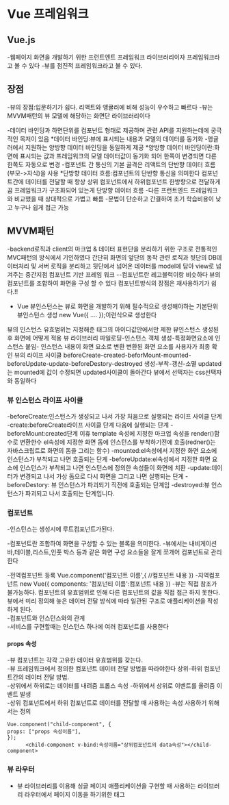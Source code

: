 # Vue 프레임워크

## Vue.js

-웹페이지 화면을 개발하기 위한 프런트엔트 프레임워크 라이브러리이자 프레임워크라고 볼 수 있다 -뷰를 점진적 프레임워크라고 불 수 있다.

## 장점

-뷰의 장점:입문하기가 쉽다. 리액트와 앵귤러에 비해 성능이 우수하고 빠르다 -뷰는 MVVM패턴의 뷰 모델에 해당하는 화면단 라이브러리이다

-데이터 바인딩과 하면단위를 컴포넌트 형태로 제공하며 관련 API를 지원하는데에 궁극적인 목저이 있음 \*데이터 바인딩:뷰에 표시되는 내용과 모델의 데이터를 동기화 -앵귤러에서 지원하는 양방향 데이터 바인딩을 동일하게 제공 \*양방향 데이터 바인딩이란:화면에 표시되는 값과 프레임워크의 모델 데이터값이 동기화 되어 한쪽이 변경되면 다른 한쪽도 자동으로 변경 -컴포넌트 간 통신의 기본 골격은 리액트의 단반향 데이터 흐름(부모->자식)을 사용 \*단방향 데이터 흐름:컴포넌트의 단반향 통신을 의미한다 컴포넌트간에 데이터를 전달할 때 항상 상위 컴포넌트에서 하위컴포넌트 한방향으로 전달하게 끔 프레임워크가 구조화되어 있는게 단방향 데이터 흐름 -다른 프런트엔드 프레임워크와 비교했을 때 상대적으로 가볍고 빠름 -문법이 단순하고 간결하여 초기 학습비용이 낮고 누구나 쉽게 접근 가능

## MVVM패턴

-backend로직과 client의 마크업 & 데이터 표현단을 분리하기 위한 구조로 전통적인 MVC패턴의 방식에서 기인하였다 간단히 화면의 앞단의 동작 관련 로직과 뒷단의 DB데이터처리 및 서버 로직을 분리하고 뒷단에서 넘어온 데이터를 model에 담아 view로 넘겨주는 중간지점 컴포넌트 기반 프레임 워크
--컴포넌트란 레고블럭이랑 비슷하다 뷰의 컴포넌트를 조합하여 화면을 구성 할 수 있다
컴포넌트방식의 장점은 재사용하기가 쉽다.!!

- Vue 뷰인스턴스는 뷰로 화면을 개발하기 위해 필수적으로 생성해야하는 기본단위
  뷰인스턴스 생성
  new Vue({
  ....
  });이런식으로 생성한다

뷰의 인스턴스 유효범위는 지정해준 태그의 아이디값안에서만 제한
뷰인스턴스 생성된 후 화면에 어떻게 적용
뷰 라이브러리 파일로딩-인스턴스 객체 생성-특정화면요소에 인스턴스 붙임- 인스턴스 내용이 화면 요소로 변환
변환된 화면 요소를 사용자가 최종 확인
뷰의 라이프 사이클
beforeCreate-created-beforMount-mounted-beforeUpdate-update-beforeDestory-destroyed
생성-부착-갱신-소멸
updated는 mounted에 값이 수정되면 updated사이클이 돌아간다
뷰에서 선택자는 css선택자와 동일하다

### 뷰 인스턴스 라이프 사이클

-beforeCreate:인스턴스가 생성되고 나서 가장 처음으로 실행되는 라이프 사이클 단계
-create:beforeCreate라이프 사이클 단계 다음에 실행되는 단계
-beforeMount:created단계 이휴 template 속성에 지정한 마크업 속성을 render()함수로 변환한수 el속성에 지정한 화면 돔에 인스턴스를 부착하기전에 호출(redner()는 자바스크립트로 화면의 돔을 그리는 함수)
-mounted:el속성에서 지정한 화면 요소에 인스턴스가 부착되고 나면 호출되는 단계
-beforeUpdate:el속성에서 지정한 화면 요소에 인스턴스가 부착되고 나면 인스턴스에 정의한 속성들이 화면에 치환
-update:데이터가 변경되고 나서 가상 돔으로 다시 화면을 그리고 나면 실행되는 단계
-beforeDestory: 뷰 인스턴스가 파괴되기 직전에 호출되는 단계임
-destroyed:뷰 인스턴스가 파괴되고 나서 호출되는 단계입니다.

### 컴포넌트

-인스턴스는 생성시에 루트컴포넌트가된다.

-컴포넌트란 조합하여 화면을 구성할 수 있는 블록을 의미한다. -뷰에서는 내비게이션 바,테이블,리스트,인풋 박스 등과 같은 화면 구성 요소들을 잘게 쪼개어 컴포넌트로 관리한다

-전역컴포넌트 등록
Vue.component('컴포넌트 이름',{
//컴포넌트 내용
}) -지역컴포넌트
new Vue({
components:
'컴포넌티 이름':컴포넌트 내용
}) -뷰는 직접 참조가 불가능하다. 컴포넌트의 유효범위로 인해 다른 컴포넌트의 값을 직접 접근 하지 못한다.뷰에서 미리 정의해 놓은 데이터 전달 방식에 따라 일관된 구조로 애플리케이션을 작성하게 된다.  
 -컴포넌트와 인스턴스와의 관계  
 -서비스를 구현할때는 인스턴스 하나에 여러 컴포넌트를 사용한다

#### props 속성

-뷰 컴포넌트는 각각 고유한 데이터 유효범위를 갖는다.  
-뷰 프레임워크에서 정의한 컴포넌트 데이터 전달 방법을 따라야한다 상위-하위 컴포넌트간의 데이터 전달 방법.  
-상위에서 하위로는 데이터를 내려줌 프롭스 속성 -하위에서 상위로 이벤트를 올려줌 이벤트 발생  
-상위 컴포넌트에서 하위 컴포넌트로 데이터를 전달할 때 사용하는 속성
사용하기 위해서는 정의

    Vue.component("child-component", {
    props: ["props 속성이름"],
    });
          <child-component v-bind:속성이름="상위컴포넌트의 data속성"></child-component>

### 뷰 라우터

- 뷰 라이브러리를 이용해 싱글 페이지 애플리케이션을 구현할 때 사용하는 라이브러리
  라우터에서 페이지 이동을 하기위한 태그
